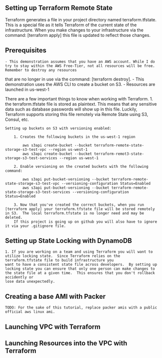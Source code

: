 
## Setting up Terraform Remote State

Terraform generates a file in your project directory named terraform.tfstate.  This is a special file as it tells Terraform of the current state of the infrastructure.
When you make changes to your infrastructure via the command: [terraform apply] this file is updated to reflect those changes.  

## Prerequisites
    - This demonstration assumes that you have an AWS account. While I do try to stay within the AWS Free-Tier, not all resources will be free.  Remember to destroy any resources
that are no longer in use via the command: [terraform destroy].
    - This demonstration uses the AWS CLI to create a bucket on S3.
    - Resources are launched in us-west-1

There are a few important things to know when working with Terraform.
    1. the terraform.tfstate file is stored as plaintext.  This means that any sensitive data such as database passwords will show up in this file. 
    Luckily, Terraform supports storing this file remotely via Remote State using S3, Consul, etc.

    Setting up buckets on S3 with versioning enabled:

        1. Creates the following buckets in the us-west-1 region

            aws s3api create-bucket --bucket terraform-remote-state-storage-s3-test-vpc --region us-west-1
            aws s3api create-bucket --bucket terraform-remot3-state-storage-s3-test-services --region us-west-1

        2. Enable versioning on the created buckets with the following command:
            
            aws s3api put-bucket-versioning --bucket terraform-remote-state-storage-s3-test-vpc --versioning-configuration Status=Enabled
            aws s3api put-bucket-versioning --bucket terraform-remote-state-storage-s3-test-services --versioning-configuration Status=Enabled

        3. Now that you've created the correct buckets, when you run [terraform apply] your terraform.tfstate file will be stored remotely in S3.  The local terraform.tfstate is no longer need and may be deleted.
        If this project is going up on github you will also have to ignore it via your .gitignore file.
        
## Setting up State Locking with DynamoDB
    1. If you are working on a team and using Terraform you will want to utilize locking state.  Since Terraform relies on the terraform.tfstate file to build infrastructure you
    want to have a consistent state file across developers.  By setting up locking state you can ensure that only one person can make changes to the state file at a given time.  This ensures that you don't rollback accidently or 
    lose data unexpectedly.

## Creating a base AMI with Packer
    TODO: For the sake of this tutorial, replace packer amis with a public official aws linux ami.

## Launching VPC with Terraform
    

## Launching Resources into the VPC with Terraform
